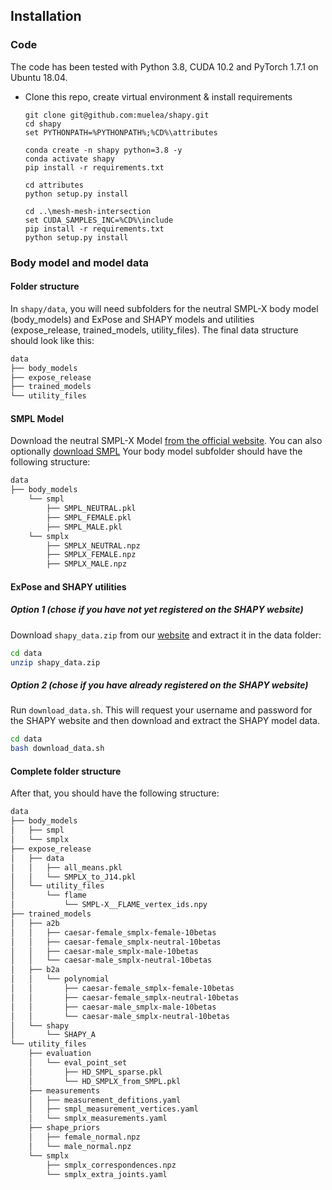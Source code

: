 ## Installation

### Code

The code has been tested with Python 3.8, CUDA 10.2 and PyTorch 1.7.1 on Ubuntu 18.04.

- Clone this repo, create virtual environment & install requirements
    ```
    git clone git@github.com:muelea/shapy.git
    cd shapy
    set PYTHONPATH=%PYTHONPATH%;%CD%\attributes

    conda create -n shapy python=3.8 -y
    conda activate shapy
    pip install -r requirements.txt

    cd attributes
    python setup.py install

    cd ..\mesh-mesh-intersection
    set CUDA_SAMPLES_INC=%CD%\include
    pip install -r requirements.txt
    python setup.py install
    ```

### Body model and model data

#### Folder structure

In `shapy/data`, you will need subfolders for the neutral SMPL-X body model (body_models) and ExPose and SHAPY models and utilities (expose_release, trained_models, utility_files). The final data structure should look like this:
```bash
data
├── body_models
├── expose_release
├── trained_models
└── utility_files
```

#### SMPL Model

Download the neutral SMPL-X Model
[from the official website](https://smpl-x.is.tue.mpg.de/).
You can also optionally [download SMPL](https://smpl.is.tue.mpg.de/)
Your body model subfolder should have the following structure:

```bash
data
├── body_models
    └── smpl
        ├── SMPL_NEUTRAL.pkl
        ├── SMPL_FEMALE.pkl
        ├── SMPL_MALE.pkl
    └── smplx
        ├── SMPLX_NEUTRAL.npz
        ├── SMPLX_FEMALE.npz
        ├── SMPLX_MALE.npz
```

#### ExPose and SHAPY utilities

##### Option 1 (chose if you have not yet registered on the SHAPY website)
Download `shapy_data.zip` from our [website](https://shapy.is.tue.mpg.de) and extract it in the data folder:

```bash
cd data
unzip shapy_data.zip
```

##### Option 2 (chose if you have already registered on the SHAPY website)
Run `download_data.sh`. This will request your username and password for the SHAPY website and then download and extract the SHAPY model data.

```bash
cd data
bash download_data.sh
```

#### Complete folder structure

After that, you should have the following structure:

```bash
data
├── body_models
│   ├── smpl
│   └── smplx
├── expose_release
│   ├── data
│   │   ├── all_means.pkl
│   │   └── SMPLX_to_J14.pkl
│   └── utility_files
│       └── flame
│           └── SMPL-X__FLAME_vertex_ids.npy
├── trained_models
│   ├── a2b
│   │   ├── caesar-female_smplx-female-10betas
│   │   ├── caesar-female_smplx-neutral-10betas
│   │   ├── caesar-male_smplx-male-10betas
│   │   └── caesar-male_smplx-neutral-10betas
│   ├── b2a
│   │   └── polynomial
│   │       ├── caesar-female_smplx-female-10betas
│   │       ├── caesar-female_smplx-neutral-10betas
│   │       ├── caesar-male_smplx-male-10betas
│   │       └── caesar-male_smplx-neutral-10betas
│   └── shapy
│       └── SHAPY_A
└── utility_files
    ├── evaluation
    │   └── eval_point_set
    │       ├── HD_SMPL_sparse.pkl
    │       └── HD_SMPLX_from_SMPL.pkl
    ├── measurements
    │   ├── measurement_defitions.yaml
    │   ├── smpl_measurement_vertices.yaml
    │   └── smplx_measurements.yaml
    ├── shape_priors
    │   ├── female_normal.npz
    │   └── male_normal.npz
    └── smplx
        ├── smplx_correspondences.npz
        └── smplx_extra_joints.yaml
```
